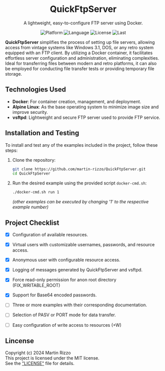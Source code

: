 <h1 align="center">QuickFtpServer</h1>
<p align="center">A lightweight, easy-to-configure FTP server using Docker.</p>
<p align="center">
<img alt="Platform" src="https://img.shields.io/badge/platform-docker-33F">
<img alt="Language" src="https://img.shields.io/badge/language-ash script-22E">
<img alt="License"  src="https://img.shields.io/github/license/martin-rizzo/QuickFtpServer?color=11D">
<img alt="Last"     src="https://img.shields.io/github/last-commit/martin-rizzo/QuickFtpServer">
</p>

<!--
# QuickFtpServer
-->

**QuickFtpServer** simplifies the process of setting up file servers, allowing access from vintage systems like Windows 3.1, DOS, or any retro system equipped with an FTP client. By utilizing a Docker container, it facilitates effortless server configuration and administration, eliminating complexities. Ideal for transferring files between modern and retro platforms, it can also be employed for conducting file transfer tests or providing temporary file storage.

## Technologies Used

- **Docker**: For container creation, management, and deployment.
- **Alpine Linux**: As the base operating system to minimize image size and improve security.
- **vsftpd**: Lightweight and secure FTP server used to provide FTP service.


## Installation and Testing

To install and test any of the examples included in the project, follow these steps:

1. Clone the repository:

    ```bash
    git clone https://github.com/martin-rizzo/QuickFtpServer.git
    cd QuickFtpServer
    ```

2. Run the desired example using the provided script `docker-cmd.sh`:

    ```bash
    ./docker-cmd.sh run 1
    ```

    _(other examples can be executed by changing '1' to the respective example number)_


## Project Checklist

- [x] Configuration of available resources.
- [x] Virtual users with customizable usernames, passwords, and resource access.
- [x] Anonymous user with configurable resource access.
- [x] Logging of messages generated by QuickFtpServer and vsftpd.
- [x] Force read-only permission for anon root directory (FIX_WRITABLE_ROOT)
- [x] Support for Base64 encoded passwords.
- [ ] Three or more examples with their corresponding documentation.
- [ ] Selection of PASV or PORT mode for data transfer.
- [ ] Easy configuration of write access to resources (+W)


## Lincense

Copyright (c) 2024 Martin Rizzo  
This project is licensed under the MIT license.  
See the ["LICENSE"](LICENSE) file for details.

